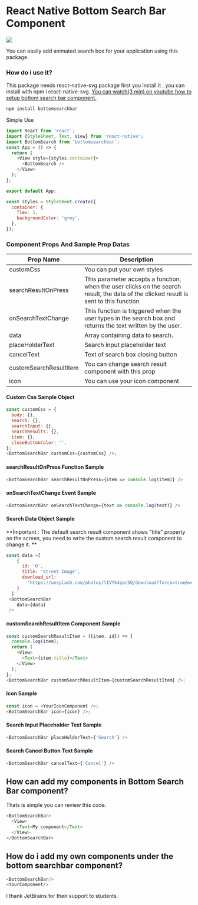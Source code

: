 # React Native Bottom Search Bar Component

![](https://s5.gifyu.com/images/bottomgif.gif)

You can easily add animated search box for your application using this package.

### How do i use it?

This package needs react-native-svg package first you install it , you can install with npm i react-native-svg.
[You can watch(3 min) on youtube how to setup bottom search bar component.](https://youtu.be/UuX9kjc5L1c)

```javascript
npm install bottomsearchbar
```

Simple Use

```javascript
import React from 'react';
import {StyleSheet, Text, View} from 'react-native';
import BottomSearch from 'bottomsearchbar';
const App = () => {
  return (
    <View style={styles.container}>
      <BottomSearch />
    </View>
  );
};

export default App;

const styles = StyleSheet.create({
  container: {
    flex: 1,
    backgroundColor: 'grey',
  },
});
```

### Component Props And Sample Prop Datas

| Prop Name              | Description                                                                                                                           |
| ---------------------- | ------------------------------------------------------------------------------------------------------------------------------------- |
| customCss              | You can put your own styles                                                                                                           |
| searchResultOnPress    | This parameter accepts a function, when the user clicks on the search result, the data of the clicked result is sent to this function |
| onSearchTextChange     | This function is triggered when the user types in the search box and returns the text written by the user.                            |
| data                   | Array containing data to search.                                                                                                      |
| placeHolderText        | Search input placeholder text                                                                                                         |
| cancelText             | Text of search box closing button                                                                                                     |
| customSearchResultItem | You can change search result component with this prop                                                                                 |
| icon                   | You can use your icon component                                                                                                       |

#### Custom Css Sample Object

```javascript
const customCss = {
  body: {},
  search: {},
  searchInput: {},
  searchResults: {},
  item: {},
  closeButtonColor: '',
};
<BottomSearchBar customCss={customCss} />;
```

#### searchResultOnPress Function Sample

```javascript
<BottomSearchBar searchResultOnPress={item => console.log(item)} />
```

#### onSearchTextChange Event Sample

```javascript
<BottomSearchBar onSearchTextChange={text => console.log(text)} />
```

#### Search Data Object Sample

**İmportant : The default search result component shows "title" property on the screen, you need to write the custom search result component to change it.
**

```javascript
const data =[
    {
      id: '0',
      title: 'Street Image',
      download_url:
        'https://unsplash.com/photos/lIVYk4qacSQ/download?force=true&w=640',
    }
  ]
 <BottomSearchBar
	data={data}
 />
```

#### customSearchResultItem Component Sample

```javascript
const customSearchResultItem = ({item, id}) => {
  console.log(item);
  return (
    <View>
      <Text>{item.title}</Text>
    </View>
  );
};
<BottomSearchBar customSearchResultItem={customSearchResultItem} />;
```

#### Icon Sample

```javascript
const icon = <YourIconComponent />;
<BottomSearchBar icon={icon} />;
```

#### Search Input Placeholder Text Sample

```javascript
<BottomSearchBar placeHolderText={'Search'} />
```

#### Search Cancel Button Text Sample

```javascript
<BottomSearchBar cancelText={'Cancel'} />
```

## How can add my components in Bottom Search Bar component?

Thats is simple you can review this code.

```javascript
<BottomSearchBar>
  <View>
    <Text>My component</Text>
  </View>
</BottomSearchBar>
```

## How do i add my own components under the bottom searchbar component?

```javascript
<BottomSearchBar/>
<YourComponent/>
```

I thank JetBrains for their support to students.
